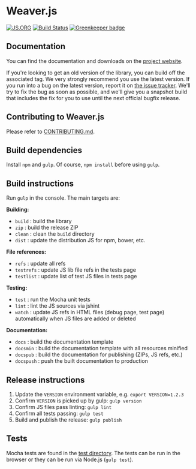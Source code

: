 # Weaver.js

[![JS.ORG](http://img.shields.io/badge/js.org-weaver-ffb400.svg?style=flat-square)](http://js.org)
[![Build Status](http://travis-ci.org/maxkfranz/weaver.svg?branch=master)](https://travis-ci.org/maxkfranz/weaver) [![Greenkeeper badge](https://badges.greenkeeper.io/maxkfranz/weaver.svg)](https://greenkeeper.io/)



## Documentation

You can find the documentation and downloads on the [project website](http://weaver.js.org).

If you're looking to get an old version of the library, you can build off the associated tag.  We very strongly recommend you use the latest version.  If you run into a bug on the latest version, report it on [the issue tracker](https://github.com/maxkfranz/weaver/issues).  We'll try to fix the bug as soon as possible, and we'll give you a snapshot build that includes the fix for you to use until the next official bugfix release.




## Contributing to Weaver.js

Please refer to [CONTRIBUTING.md](CONTRIBUTING.md).




## Build dependencies

Install `npm` and `gulp`.  Of course, `npm install` before using `gulp`.




## Build instructions

Run `gulp` in the console.  The main targets are:

**Building:**
 * `build` : build the library
 * `zip` : build the release ZIP
 * `clean` : clean the `build` directory
 * `dist` : update the distribution JS for npm, bower, etc.

**File references:**
 * `refs` : update all refs
  * `testrefs` : update JS lib file refs in the tests page
  * `testlist` : update list of test JS files in tests page

**Testing:**
 * `test` : run the Mocha unit tests
 * `lint` : lint the JS sources via jshint
 * `watch` : update JS refs in HTML files (debug page, test page) automatically when JS files are added or deleted

**Documentation:**
 * `docs` : build the documentation template
 * `docsmin` : build the documentation template with all resources minified
 * `docspub` : build the documentation for publishing (ZIPs, JS refs, etc.)
 * `docspush` : push the built documentation to production




## Release instructions

 1. Update the `VERSION` environment variable, e.g. `export VERSION=1.2.3`
 1. Confirm `VERSION` is picked up by gulp: `gulp version`
 1. Confirm JS files pass linting: `gulp lint`
 1. Confirm all tests passing: `gulp test`
 1. Build and publish the release: `gulp publish`


## Tests

Mocha tests are found in the [test directory](https://github.com/cytoscape/weaver.js/tree/master/test).  The tests can be run in the browser or they can be run via Node.js (`gulp test`).
